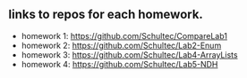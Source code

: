 ## links to repos for each homework.
  * homework 1: https://github.com/Schultec/CompareLab1
  * homework 2: https://github.com/Schultec/Lab2-Enum
  * homework 3: https://github.com/Schultec/Lab4-ArrayLists
  * homework 4: https://github.com/Schultec/Lab5-NDH
